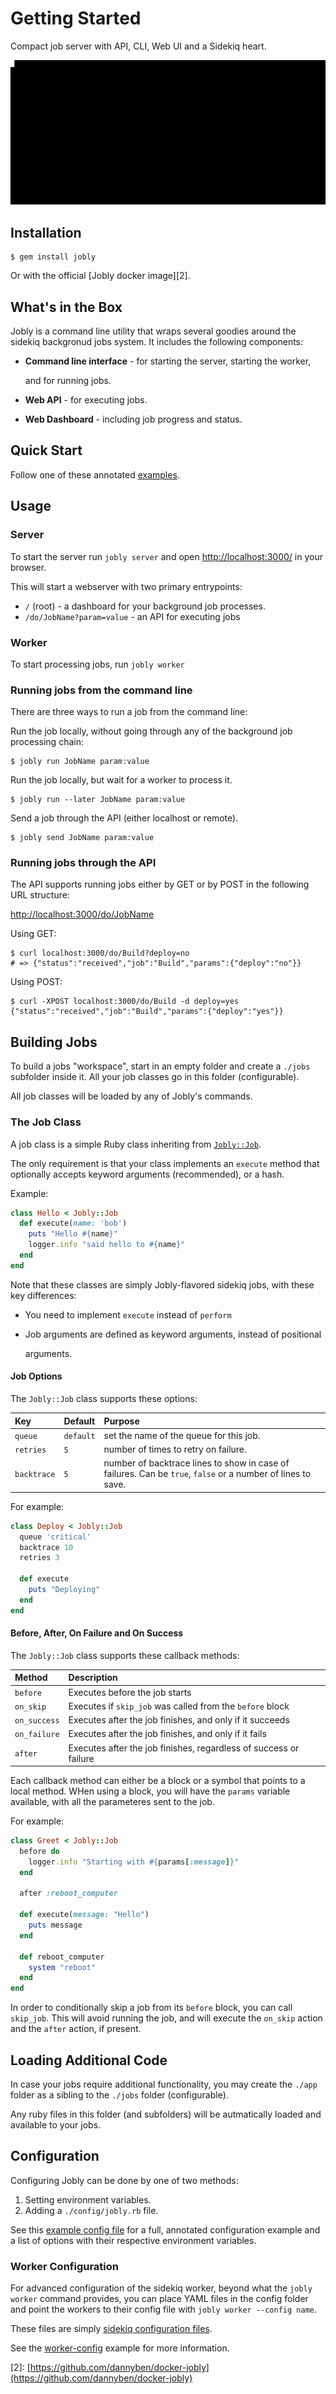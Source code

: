 # Getting Started

Compact job server with API, CLI, Web UI and a Sidekiq heart.

![](.gitbook/assets/terminal%20%281%29.gif)

## Installation

```text
$ gem install jobly
```

Or with the official \[Jobly docker image\]\[2\].

## What's in the Box

Jobly is a command line utility that wraps several goodies around the sidekiq backgronud jobs system. It includes the following components:

* **Command line interface** - for starting the server, starting the worker, 

  and for running jobs.

* **Web API** - for executing jobs.
* **Web Dashboard** - including job progress and status.

## Quick Start

Follow one of these annotated [examples](https://github.com/DannyBen/doctest2/tree/010e2fae2a0d4b65a3c6ef88096be85219e3770d/examples/README.md).

## Usage

### Server

To start the server run `jobly server` and open [http://localhost:3000/](http://localhost:3000/) in your browser.

This will start a webserver with two primary entrypoints:

* `/` \(root\) - a dashboard for your background job processes.
* `/do/JobName?param=value` - an API for executing jobs

### Worker

To start processing jobs, run `jobly worker`

### Running jobs from the command line

There are three ways to run a job from the command line:

Run the job locally, without going through any of the background job processing chain:

```text
$ jobly run JobName param:value
```

Run the job locally, but wait for a worker to process it.

```text
$ jobly run --later JobName param:value
```

Send a job through the API \(either localhost or remote\).

```text
$ jobly send JobName param:value
```

### Running jobs through the API

The API supports running jobs either by GET or by POST in the following URL structure:

[http://localhost:3000/do/JobName](http://localhost:3000/do/JobName)

Using GET:

```text
$ curl localhost:3000/do/Build?deploy=no
# => {"status":"received","job":"Build","params":{"deploy":"no"}}
```

Using POST:

```text
$ curl -XPOST localhost:3000/do/Build -d deploy=yes
{"status":"received","job":"Build","params":{"deploy":"yes"}}
```

## Building Jobs

To build a jobs "workspace", start in an empty folder and create a `./jobs` subfolder inside it. All your job classes go in this folder \(configurable\).

All job classes will be loaded by any of Jobly's commands.

### The Job Class

A job class is a simple Ruby class inheriting from [`Jobly::Job`](https://github.com/DannyBen/doctest2/tree/010e2fae2a0d4b65a3c6ef88096be85219e3770d/lib/jobly/job.rb).

The only requirement is that your class implements an `execute` method that optionally accepts keyword arguments \(recommended\), or a hash.

Example:

```ruby
class Hello < Jobly::Job
  def execute(name: 'bob')
    puts "Hello #{name}"
    logger.info "said hello to #{name}"
  end
end
```

Note that these classes are simply Jobly-flavored sidekiq jobs, with these key differences:

* You need to implement `execute` instead of `perform`
* Job arguments are defined as keyword arguments, instead of positional

  arguments.

#### Job Options

The `Jobly::Job` class supports these options:

| Key | Default | Purpose |
| :--- | :--- | :--- |
| `queue` | `default` | set the name of the queue for this job. |
| `retries` | `5` | number of times to retry on failure. |
| `backtrace` | `5` | number of backtrace lines to show in case of failures. Can be `true`, `false` or a number of lines to save. |

For example:

```ruby
class Deploy < Jobly::Job
  queue 'critical'
  backtrace 10
  retries 3

  def execute
    puts "Deploying"
  end
end
```

#### Before, After, On Failure and On Success

The `Jobly::Job` class supports these callback methods:

| Method | Description |
| :--- | :--- |
| `before` | Executes before the job starts |
| `on_skip` | Executes if `skip_job` was called from the `before` block |
| `on_success` | Executes after the job finishes, and only if it succeeds |
| `on_failure` | Executes after the job finishes, and only if it fails |
| `after` | Executes after the job finishes, regardless of success or failure |

Each callback method can either be a block or a symbol that points to a local method. WHen using a block, you will have the `params` variable available, with all the parameteres sent to the job.

For example:

```ruby
class Greet < Jobly::Job
  before do
    logger.info "Starting with #{params[:message]}"
  end

  after :reboot_computer

  def execute(message: "Hello")
    puts message
  end

  def reboot_computer
    system "reboot"
  end
end
```

In order to conditionally skip a job from its `before` block, you can call `skip_job`. This will avoid running the job, and will execute the `on_skip` action and the `after` action, if present.

## Loading Additional Code

In case your jobs require additional functionality, you may create the `./app` folder as a sibling to the `./jobs` folder \(configurable\).

Any ruby files in this folder \(and subfolders\) will be autmatically loaded and available to your jobs.

## Configuration

Configuring Jobly can be done by one of two methods:

1. Setting environment variables.
2. Adding a `./config/jobly.rb` file.

See this [example config file](https://github.com/DannyBen/doctest2/tree/010e2fae2a0d4b65a3c6ef88096be85219e3770d/examples/02-full/config/jobly.rb) for a full, annotated configuration example and a list of options with their respective environment variables.

### Worker Configuration

For advanced configuration of the sidekiq worker, beyond what the `jobly worker` command provides, you can place YAML files in the config folder and point the workers to their config file with `jobly worker --config name`.

These files are simply [sidekiq configuration files](https://github.com/mperham/sidekiq/wiki/Advanced-Options).

See the [worker-config](https://github.com/DannyBen/doctest2/tree/010e2fae2a0d4b65a3c6ef88096be85219e3770d/examples/06-worker-config/README.md) example for more information.

\[2\]: [https://github.com/dannyben/docker-jobly](https://github.com/dannyben/docker-jobly)

